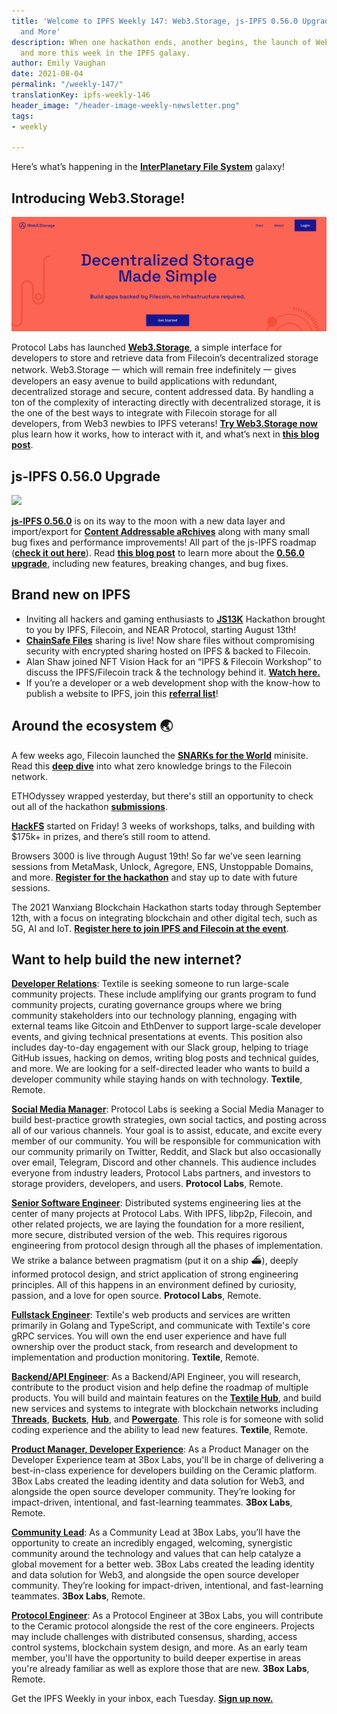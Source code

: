 ```yaml
---
title: 'Welcome to IPFS Weekly 147: Web3.Storage, js-IPFS 0.56.0 Upgrade, JS13K Hackathon,
  and More'
description: When one hackathon ends, another begins, the launch of Web3.Storage,
  and more this week in the IPFS galaxy.
author: Emily Vaughan
date: 2021-08-04
permalink: "/weekly-147/"
translationKey: ipfs-weekly-146
header_image: "/header-image-weekly-newsletter.png"
tags:
- weekly

---
```

Here’s what’s happening in the [**InterPlanetary File System**](https://ipfs.tech/) galaxy!

## Introducing Web3.Storage!

![](../assets/screen-shot-2021-08-04-at-10-28-56-am.png)

Protocol Labs has launched [**Web3.Storage**](https://web3.storage/), a simple interface for developers to store and retrieve data from Filecoin’s decentralized storage network. Web3.Storage 一 which will remain free indefinitely 一 gives developers an easy avenue to build applications with redundant, decentralized storage and secure, content addressed data. By handling a ton of the complexity of interacting directly with decentralized storage, it is the one of the best ways to integrate with Filecoin storage for all developers, from Web3 newbies to IPFS veterans! [**Try Web3.Storage now**](https://web3.storage/) plus learn how it works, how to interact with it, and what’s next in [**this blog post**](https://filecoin.io/blog/posts/introducing-web3-storage/).

## js-IPFS 0.56.0 Upgrade

![](../assets/header-image-js-ipfs-placeholder.png)

[**js-IPFS 0.56.0**](https://github.com/ipfs/js-ipfs/releases/tag/ipfs%400.56.0) is on its way to the moon with a new data layer and import/export for [**Content Addressable aRchives**](https://ipld.io/specs/transport/car/) along with many small bug fixes and performance improvements! All part of the js-IPFS roadmap ([**check it out here**](https://github.com/orgs/ipfs/projects/6)). Read [**this blog post**](https://blog.ipfs.tech/2021-07-29-js-ipfs-0-56/) to learn more about the [**0.56.0 upgrade**](https://blog.ipfs.tech/2021-07-29-js-ipfs-0-56/), including new features, breaking changes, and bug fixes.

## Brand new on IPFS

* Inviting all hackers and gaming enthusiasts to [**JS13K**](https://js13kgames.com/decentralized) Hackathon brought to you by IPFS, Filecoin, and NEAR Protocol, starting August 13th!
* [**ChainSafe Files**](https://files.chainsafe.io/) sharing is live! Now share files without compromising security with encrypted sharing hosted on IPFS & backed to Filecoin.
* Alan Shaw joined NFT Vision Hack for an “IPFS & Filecoin Workshop” to discuss the IPFS/Filecoin track & the technology behind it. [**Watch here.**](https://www.youtube.com/watch?v=QPk2jiPQz8c&list=PLv_5UkIvD8CS3Y9-p7IqEw7dwNo3WpS6g&index=3)
* If you’re a developer or a web development shop with the know-how to publish a website to IPFS, join this [**referral list**](https://github.com/ipfs/community/discussions/630)!

## Around the ecosystem 🌏

A few weeks ago, Filecoin launched the [**SNARKs for the World**](https://research.protocol.ai/sites/snarks/) minisite. Read this [**deep dive**](https://filecoin.io/blog/posts/zero-knowledge-and-the-filecoin-network/) into what zero knowledge brings to the Filecoin network.  
  
ETHOdyssey wrapped yesterday, but there's still an opportunity to check out all of the hackathon [**submissions**](https://ethodyssey.devfolio.co/submissions).

  
[**HackFS**](https://hackfs.com/) started on Friday! 3 weeks of workshops, talks, and building with $175k+ in prizes, and there’s still room to attend.

  
Browsers 3000 is live through August 19th! So far we’ve seen learning sessions from MetaMask, Unlock, Agregore, ENS, Unstoppable Domains, and more. [**Register for the hackathon**](https://events.protocol.ai/2021/browsers3000/) and stay up to date with future sessions.

  
The 2021 Wanxiang Blockchain Hackathon starts today through September 12th, with a focus on integrating blockchain and other digital tech, such as 5G, AI and IoT. [**Register here to join IPFS and Filecoin at the event**](https://hackerlink.io/en/grant/Wanxiang/1).

## Want to help build the new internet?

[**Developer Relations**](https://boards.greenhouse.io/textileio/jobs/4075619004): Textile is seeking someone to run large-scale community projects. These include amplifying our grants program to fund community projects, curating governance groups where we bring community stakeholders into our technology planning, engaging with external teams like Gitcoin and EthDenver to support large-scale developer events, and giving technical presentations at events. This position also includes day-to-day engagement with our Slack group, helping to triage GitHub issues, hacking on demos, writing blog posts and technical guides, and more. We are looking for a self-directed leader who wants to build a developer community while staying hands on with technology. **Textile**, Remote.

[**Social Media Manager**](https://jobs.lever.co/protocol/c7b59dee-673b-42ff-85db-69e27a253f60): Protocol Labs is seeking a Social Media Manager to build best-practice growth strategies, own social tactics, and posting across all of our various channels. Your goal is to assist, educate, and excite every member of our community. You will be responsible for communication with our community primarily on Twitter, Reddit, and Slack but also occasionally over email, Telegram, Discord and other channels. This audience includes everyone from industry leaders, Protocol Labs partners, and investors to storage providers, developers, and users. **Protocol Labs**, Remote.

[**Senior Software Engineer**](https://jobs.lever.co/protocol/3490e571-4d47-487e-a47f-b02f08668290): Distributed systems engineering lies at the center of many projects at Protocol Labs. With IPFS, libp2p, Filecoin, and other related projects, we are laying the foundation for a more resilient, more secure, distributed version of the web. This requires rigorous engineering from protocol design through all the phases of implementation. We strike a balance between pragmatism (put it on a ship :ferry:), deeply informed protocol design, and strict application of strong engineering principles. All of this happens in an environment defined by curiosity, passion, and a love for open source. **Protocol Labs**, Remote.

[**Fullstack Engineer**](https://boards.greenhouse.io/textileio/jobs/4017984004): Textile's web products and services are written primarily in Golang and TypeScript, and communicate with Textile's core gRPC services. You will own the end user experience and have full ownership over the product stack, from research and development to implementation and production monitoring. **Textile**, Remote.

[**Backend/API Engineer**](https://boards.greenhouse.io/textileio/jobs/4017981004): As a Backend/API Engineer, you will research, contribute to the product vision and help define the roadmap of multiple products. You will build and maintain features on the [**Textile Hub**](https://github.com/textileio/textile), and build new services and systems to integrate with blockchain networks including [**Threads**](https://github.com/textileio/go-threads), [**Buckets**](https://github.com/textileio/go-buckets), [**Hub**](https://github.com/textileio/textile), and [**Powergate**](https://github.com/textileio/powergate). This role is for someone with solid coding experience and the ability to lead new features. **Textile**, Remote.

[**Product Manager, Developer Experience**](https://jobs.lever.co/3box/68e3cf44-5ee8-4b2a-b872-bca815bf5caf): As a Product Manager on the Developer Experience team at 3Box Labs, you'll be in charge of delivering a best-in-class experience for developers building on the Ceramic platform. 3Box Labs created the leading identity and data solution for Web3, and alongside the open source developer community. They’re looking for impact-driven, intentional, and fast-learning teammates. **3Box Labs**, Remote.

[**Community Lead**](https://jobs.lever.co/3box/cac4d9b2-4822-4c91-99b8-16c5d3dd75b6): As a Community Lead at 3Box Labs, you’ll have the opportunity to create an incredibly engaged, welcoming, synergistic community around the technology and values that can help catalyze a global movement for a better web. 3Box Labs created the leading identity and data solution for Web3, and alongside the open source developer community. They’re looking for impact-driven, intentional, and fast-learning teammates. **3Box Labs**, Remote.

[**Protocol Engineer**](https://jobs.lever.co/3box/c766b0f1-d0e2-4c54-928d-c09152a94074): As a Protocol Engineer at 3Box Labs, you will contribute to the Ceramic protocol alongside the rest of the core engineers. Projects may include challenges with distributed consensus, sharding, access control systems, blockchain system design, and more. As an early team member, you'll have the opportunity to build deeper expertise in areas you're already familiar as well as explore those that are new. **3Box Labs**, Remote.

Get the IPFS Weekly in your inbox, each Tuesday. [**Sign up now.**](https://ipfs.us4.list-manage.com/subscribe?u=25473244c7d18b897f5a1ff6b&id=cad54b2230)
